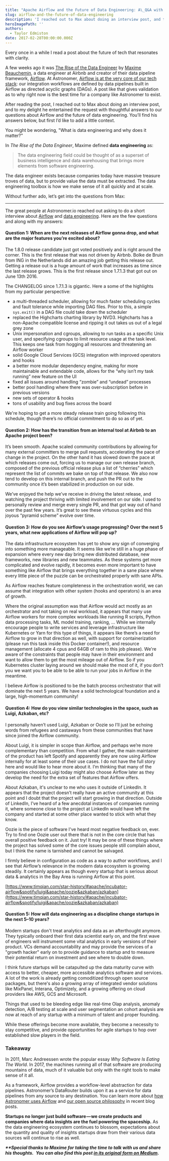 ```yaml
---
title: "Apache Airflow and the Future of Data Engineering: A\_Q&A with Maxime Beauchemin"
slug: airflow-and-the-future-of-data-engineering
description: 'I reached out to Max about doing an interview post, and to my delight, he agreed. Here are thoughtful answers to questions about Airflow and data engineering.'
heroImagePath: ''
authors:
  - Taylor Edmiston
date: 2017-02-28T00:00:00.000Z
---
```


Every once in a while I read a post about the future of tech that resonates with clarity.

A few weeks ago it was [The Rise of the Data Engineer](https://medium.freecodecamp.com/the-rise-of-the-data-engineer-91be18f1e603#.95a26363n) by [Maxime Beauchemin](https://medium.com/@maximebeauchemin), a data engineer at Airbnb and creator of their data pipeline framework, [Airflow](https://airbnb.io/projects/airflow/). At Astronomer, [Airflow is at the very core of our tech stack](https://www.astronomer.io/blog/airflow-at-astronomer): our integration workflows are defined by data pipelines built in Airflow as directed acyclic graphs (DAGs). A post like that gives validation as to why right now is the best time for a company like Astronomer to exist.

After reading the post, I reached out to Max about doing an interview post, and to my delight he entertained the request with thoughtful answers to our questions about Airflow and the future of data engineering. You’ll find his answers below, but first I’d like to add a little context.

You might be wondering, "What is data engineering and why does it matter?"

In _The Rise of the Data Engineer_, Maxime defined **data engineering** as:

> The data engineering field could be thought of as a superset of business intelligence and data warehousing that brings more elements from software engineering.

The data engineer exists because companies today have massive treasure troves of data, but to provide value the data must be extracted. The data engineering toolbox is how we make sense of it all quickly and at scale.

Without further ado, let’s get into the questions from Max:

---

The great people at Astronomer.io reached out asking to do a short interview about [Airflow](https://github.com/apache/incubator-airflow) and [data engineering](https://medium.freecodecamp.com/the-rise-of-the-data-engineer-91be18f1e603). Here are the few questions and along with my answers:

#### Question 1: When are the next releases of Airflow gonna drop, and what are the major features you’re excited about?

The 1.8.0 release candidate just got voted positively and is right around the corner. This is the first release that was not driven by Airbnb. Bolke de Bruin from ING in the Netherlands did an amazing job getting this release out. Getting a release out is a huge amount of work that increases as time since the last release grows. This is the first release since 1.7.1.3 that got out on June 13th 2016.

The CHANGELOG since 1.7.1.3 is gigantic. Here a some of the highlights from my particular perspective:

- a multi-threaded scheduler, allowing for much faster scheduling cycles and fault tolerance while importing DAG files. Prior to this, a simple `sys.exit()` in a DAG file could take down the scheduler
- replaced the Highcharts charting library by NVD3. Highcharts has a non-Apache compatible license and ripping it out takes us out of a legal grey zone
- Unix impersonation and cgroups, allowing to run tasks as a specific Unix user, and specifying cgroups to limit resource usage at the task level. This keeps one task from hogging all resources and threatening an Airflow worker
- solid Google Cloud Services (GCS) integration with improved operators and hooks
- a better more modular dependency engine, making for more maintainable and extendable code, allows for the “why isn’t my task running” new feature on the UI
- fixed all issues around handling “zombie” and “undead” processes
- better pool handling where there was over-subscription before in previous versions
- new sets of operator & hooks
- tons of usability and bug fixes across the board

We're hoping to get a more steady release train going following this schedule, though there’s no official commitment to do so as of yet.

#### Question 2: How has the transition from an internal tool at Airbnb to an Apache project been?

It’s been smooth. Apache scaled community contributions by allowing for many external committers to merge pull requests, accelerating the pace of change in the project. On the other hand it has slowed down the pace at which releases come out, forcing us to manage our own release branch, composed of the previous official release plus a list of “cherries” which represent the list of commits we bake on top of that release. We also now tend to develop on this internal branch, and push the PR out to the community once it’s been stabilized in production on our side.

We’ve enjoyed the help we’ve receive in driving the latest release, and watching the project thriving with limited involvement on our side. I used to personally review and merge every single PR, and that got way out of hand over the past few years. It’s great to see these virtuous cycles and this joyous “pyramid scheme” evolve over time.

#### Question 3: How do you see Airflow’s usage progressing? Over the next 5 years, what new applications of Airflow will pop up?

The data infrastructure ecosystem has yet to show any sign of converging into something more manageable. It seems like we’re still in a huge phase of expansion where every new day bring new distributed database, new frameworks, new libraries and new teammates. As these systems get more complicated and evolve rapidly, it becomes even more important to have something like Airflow that brings everything together in a sane place where every little piece of the puzzle can be orchestrated properly with sane APIs.

As Airflow reaches feature completeness in the orchestration world, we can assume that integration with other system (hooks and operators) is an area of growth.

Where the original assumption was that Airflow would act mostly as an orchestrator and not taking on real workload, it appears that many use Airflow workers for more complex workloads like running R scripts, Python data processing tasks, ML model training, ranking, … While we internally encourage people to write services and leverage infrastructure like Kubernetes or Yarn for this type of things, it appears like there’s a need for Airflow to grow in that direction as well, with support for containerization (please run this task inside this Docker container!), and resource management (allocate 4 cpus and 64GB of ram to this job please). We're aware of the constraints that people may have in their environment and want to allow them to get the most mileage out of Airflow. So if you Kubernetes cluster laying around we should make the most of it, if you don’t you we want you to be able to be able to run your jobs in Airflow in the meantime.

I believe Airflow is positioned to be the batch process orchestrator that will dominate the next 5 years. We have a solid technological foundation and a large, high-momentum community!

#### Question 4: How do you view similar technologies in the space, such as Luigi, Azkaban, etc?

I personally haven’t used Luigi, Azkaban or Oozie so I’ll just be echoing words from refugees and castaways from these communities that have since joined the Airflow community.

About Luigi, it is simpler in scope than Airflow, and perhaps we’re more complementary than competition. From what I gather, the main maintainer of the product has left Spotify and apparently they are now using Airflow internally for at least some of their use cases. I do not have the full story here and would like to hear more about it. I’m thinking that many of the companies choosing Luigi today might also choose Airflow later as they develop the need for the extra set of features that Airflow offers.

About Azkaban, it's unclear to me who uses it outside of LinkedIn. It appears that the project doesn’t really have an active community at this point and I doubt that the project will start growing in that direction. Outside of LinkedIn, I’ve heard of a few anecdotal instances of companies running it, where someone close to the project at LinkedIn would have left the company and started at some other place wanted to stick with what they know.

Oozie is the piece of software I've heard most negative feedback on, ever. Try to find one Oozie user out there that is not in the core circle that has overall positive feedback on it. Just try! It may be one of these things where the project has solved some of the core issues people still complain about, but I think the name is tarnished and cannot be salvaged.

I firmly believe in configuration as code as a way to author workflows, and I see that Airflow’s relevance in the modern data ecosystem is growing steadily. It certainly appears as though every startup that is serious about data & analytics in the Bay Area is running Airflow at this point.

[https://www.timqian.com/star-history/#apache/incubator-airflow&spotify/luigi&apache/oozie&azkaban/azkaban](https://www.timqian.com/star-history/#apache/incubator-airflow&spotify/luigi&apache/oozie&azkaban/azkaban)

#### Question 5: How will data engineering as a discipline change startups in the next 5–10 years?

Modern startups don't treat analytics and data as an afterthought anymore. They typically onboard their first data scientist early on, and the first wave of engineers will instrument some vital analytics in early versions of their product. VCs demand accountability and may provide the services of a "growth hacker" early on to provide guidance to startup and to measure their potential return on investment and see where to double down.

I think future startups will be catapulted up the data maturity curve with access to better, cheaper, more accessible analytics software and services. A lot of the work is already getting comoditized through open source packages, but there's also a growing array of integrated vendor solutions like MixPanel, Interana, Optimizely, and a growing offering on cloud providers like AWS, GCS and Microsoft.

Things that used to be bleeding edge like real-time Olap analysis, anomaly detection, A/B testing at scale and user segmentation an cohort analysis are now at reach of any startup with a minimum of talent and proper founding.

While these offerings become more available, they become a necessity to stay competitive, and provide opportunities for agile startups to hop over established slow players in the field.

### Takeaway

In 2011, Marc Andreessen wrote the popular essay _Why Software Is Eating The World_. In 2017, the machines running all of that software are producing mountains of data, much of it valuable but only with the right tools to make sense of it all.

As a framework, Airflow provides a workflow-level abstraction for data pipelines. Astronomer’s DataRouter builds upon it as a service for data pipelines from any source to any destination. You can learn more about [how Astronomer uses Airflow](https://www.astronomer.io/blog/airflow-at-astronomer) and [our open source philosophy](https://www.astronomer.io/blog/our-open-source-philosophy) in recent blog posts.

**Startups no longer just build software — we create products and companies where data insights are the fuel powering the spaceship.** As the data engineering ecosystem continues to blossom, expectations about the quantity and quality of insights startups draw from their various data sources will continue to rise as well.

**_\*\*Special thanks to Maxime for taking the time to talk with us and share his thoughts._** _**&nbsp;You can also find this post [in its original form on Medium](https://medium.com/the-astronomer-journey/airflow-and-the-future-of-data-engineering-a-q-a-266f68d956a9#.9irbbok3n).**_

